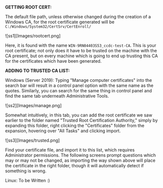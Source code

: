 
**GETTING ROOT CERT:**

The default file path, unless otherwise changed during the creation of a Windows CA, for the root certificate generated will be `C:/Windows/System32/CertSrv/CertEnroll/`

![ss1][Images/rootcert.png]

Here, it is found with the name `WIN-9RN04403S53_ccdc-test-CA`. This is your root certificate; not only does it have to be trusted on the machine with the CA present, but on every machine which is going to end up trusting this CA for the certificates which have been generated.

**ADDING TO TRUSTED CA LIST:**

Windows (Server 2019):
Typing "Manage computer certificates" into the search bar will result in a control panel option with the same name as the quotes. Similarly, you can search for the same thing in control panel and find the same tab underneath Administrative Tools.

![ss2][Images/manage.png]

Somewhat intuitively, in this tab, you can add the root certificate we saw earlier to the folder named "Trusted Root Certification Authority," simply by expanding this folder, right clicking the "Certificates" folder from the expansion, hovering over "All Tasks" and clicking import.

![ss3][Images/trusted.png]

Find your certificate file, and import it to this list, which requires Administrator permissions. The following screens prompt questions which may or may not be changed, as importing the way shown above will place the certificate in the right folder, though it will automatically detect if something is wrong.

Linux:
To be Written :)